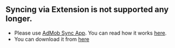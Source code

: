 ## Syncing via Extension is not supported any longer.
* Please use [AdMob Sync App](https://wiki.appodeal.com/en/admob-sync/). You can read how it works [here](https://wiki.appodeal.com/en/admob-sync/).
* You can download it from [here](https://amsa-updates.appodeal.com)
